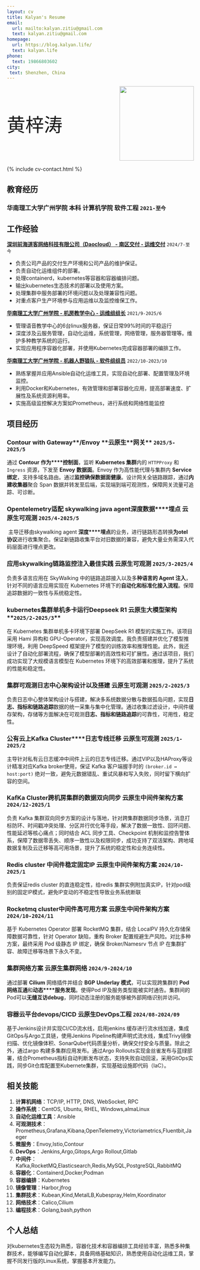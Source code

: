 ```yaml
---
layout: cv
title: Kalyan's Resume
email:
  url: mailto:kalyan.zitiu@gmail.com
  text: kalyan.zitiu@gmail.com
homepage:
  url: https://blog.kalyan.life/
  text: kalyan.life
phone:
  text: 19866803602
city:
 text: Shenzhen, China 
---
```


<div style="display: flex; justify-content: space-between; align-items: center;">
  <span style="font-size: 50px;"> 黄梓涛</span>
  <img src="https://gcore.jsdelivr.net/gh/Kalyan-zitiu/TyporaIMG/img/tou.jpg" style="width: 200px; height: auto;"/>
</div>


<!--
include contact information from the front matter
Supported arguments:
    - homepage: url, text
    - phone
    - email
-->

{% include cv-contact.html %}
## 教育经历

### 华南理工大学广州学院 本科 计算机学院 软件工程 `2021-至今`

## 工作经验
[**深圳前海道客网络科技有限公司（Daocloud） - 南区交付 - 运维交付**](https://www.daocloud.io/) `2024/7-至今`
+ 负责公司产品的交付生产环境和公司产品的维护保证。
+ 负责自动化运维组件的部署。
+ 处理containerd，kubernetes等容器和容器编排问题。
+ 输出kubernetes生态技术的部署以及使用方案。
+ 处理集群中服务部署的环境问题以及处理兼容性问题。
+ 对重点客户生产环境参与应用运维以及监控维保工作。

[**华南理工大学广州学院 - 机房教学中心 - 运维组组长**](https://wy.gcu.edu.cn/2023/0523/c768a150266/page.htm) `2021/9-2025/6`

+ 管理语音教学中心的6台linux服务器，保证日常99%时间的平稳运行
+ 深度涉及云服务管理，自动化运维，系统管理，网络管理，服务器管理等。维护多种教学系统的运行。
+ 实现应用程序容器化部署，并使用Kubernetes完成容器部署的编排工作。

[**华南理工大学广州学院 - 机器人野狼队 - 软件组组员**](https://gcubot.cn) `2022/10-2023/10`

+ 熟练掌握并应用Ansible自动化运维工具，实现自动化部署、配置管理及环境监控。
+ 利用Docker和Kubernetes，有效管理和部署容器化应用，提高部署速度、扩展性及系统资源利用率。
+ 实施高级监控解决方案如Prometheus，进行系统和网络性能监控

## 项目经历

### **Contour** **with** **Gateway****/****Envoy** **云原生****网关** **`2025/5-2025/5`**

  通过 **Contour** **作为****控制面**，监听 **Kubernetes 集群**内的 `HTTPProxy` 和 `Ingress` 资源，下发至 **Envoy** **数据面**。Envoy 作为高性能代理与集群内 **Service 绑定**，支持多域名路由。通过**监控确保数据面健康**。设计网关全链路跟踪，通过**内建收集器**聚合 Span 数据并转发至后端，实现端到端可观测性，保障网关流量可追踪、可诊断。

### **Opentelemetry适配 skywalking java agent深度数据****埋点** **云原生可观测** **`2025/4-2025/5`**

​    主导迁移由skywalking agent **深度****埋点**的业务，进行链路形态转换**为otel 协议**进行收集聚合。保证新链路收集平台对旧数据的兼容，避免大量业务需深入代码层面进行埋点更改。

### **应用skywalking链路监控注入最佳实践 云原生可观测** **`2025/3-2025/4`**

  负责多语言应用在 SkyWalking 中的链路追踪接入以及多**种语言的 Agent 注入**，针对不同的语言应用实现在 Kubernetes 环境下的**自动化和标准化接入流程**。保障追踪数据的一致性与系统稳定性。

### **kubernetes集群单机多卡运行Deepseek R1  云原生****大模型****架构****`2025/2-2025/3`**

  在 Kubernetes 集群单机多卡环境下部署 DeepSeek R1 模型的实施工作。该项目采用 Hami 异构和 GPU-Operator，实现高效调度。我负责搭建并优化了模型推理环境，利用 DeepSpeed 框架提升了模型的训练效率和推理性能。此外，我还设计了自动化部署流程，确保了模型部署的高效性和可扩展性。通过该项目，我们成功实现了大规模语言模型在 Kubernetes 环境下的高效部署和推理，提升了系统的性能和稳定性。

### **集群可观测日志中心架构设计以及搭建  云原生可观测** **`2025/2-2025/3`**

  负责日志中心整体架构设计与搭建，解决多系统数据分散与数据孤岛问题，实现**日志、指标和链路追踪**数据的统一采集与集中化管理。通过收集过滤设计，中间件缓存架构，存储等方面解决在可观测**日志、指标和链路追踪**的可靠性，可用性，稳定性。

### **公有云****上****Kafka** **Cluster****日志专线迁移 云原生可观测** **`2025/1-2025/2`**

  主导针对私有云日志缓冲中间件上云的日志专线迁移。通过VIP以及HAProxy等设计精准对应Kafka broker使用，保证 Kafka 客户端握手时的 `(broker.id ↔ host:port)` 绝对一致，避免元数据错乱、重试风暴和写入失败，同时留下横向扩容的空间。

### **KafKa** **Cluster****跨机房****集群的数据双向同步 云原生****中间件****架构方案** **`2024/12-2025/1`**

 负责 Kafka 集群双向同步方案的设计与落地，针对跨集群数据同步场景，消息打标防环、时间戳冲突处理、分区并行优化等手段，解决了数据一致性、回环问题、性能延迟等核心痛点；同时结合 ACL 同步工具、Checkpoint 机制和监控告警体系，保障了数据零丢失、顺序一致性以及权限同步，成功支持了双活架构、跨地域数据复制及云迁移等高可用场景，提升了系统的稳定性和业务连续性。

### **Redis** **cluster** **中间件****稳定固定****IP**  **云原生中间件架构方案** **`2024/10-2025/1`**

  负责保证redis cluster 的直连稳定性，给redis 集群实例附加真实IP，针对pod级别的固定IP模式，避免IP变动的不稳定性导致业务系统断联

### **Rocketmq** **cluster****中间件****高可用方案 云原生中间件架构方案** **`2024/10-2024/11`**

  基于 Kubernetes Operator 部署 RocketMQ 集群，结合 LocalPV 持久化存储保障数据可靠性，针对 Operator 缺陷，重构 Broker 配置规避生产风险。对比多种方案，最终采用 Pod 级静态 IP 绑定，确保 Broker/Namesrv 节点 IP 在集群扩容、故障迁移等场景下永久不变。

### **集群网络方案 云原生集群网络** **`2024/9-2024/10`**

  通过部署 **Cilium** 网络插件并结合 **BGP** **Underlay 模式**，可以实现跨集群的 **Pod 网络互通**和**动态****服务发现**。使得Pod IP及服务类型能被实时通告。集群间的Pod可以**无缝互访debug**，同时动态注册的服务能够被外部网络识别并访问。

### **容器云平台devops/CICD 云原生DevOps工程** **`2024/08-2024/09`**

  基于Jenkins设计并实现CI/CD流水线，启用jenkins 缓存进行流水线加速，集成GitOps与Argo工具链，使用Jenkins Pipeline构建声明式流水线，集成Trivy镜像扫描、优化镜像体积、SonarQube代码质量分析，确保交付安全与质量。除此之外，通过argo 构建多集群应用发布。通过Argo Rollouts实现金丝雀发布与蓝绿部署，结合Prometheus指标自动判断发布状态，支持失败自动回滚，采用GitOps实践，同步Git仓库配置至Kubernete集群，实现基础设施即代码（IaC）。
  
## 相关技能
1. **计算机网络**：TCP/IP, HTTP, DNS, WebSocket, RPC
2. **操作系统**：CentOS, Ubuntu, RHEL, Windows,almaLinux
3. **自动化运维工具**：Ansible
4. **可观测技术**：Prometheus,Grafana,Kibana,OpenTelemetry,Victoriametrics,Fluentbit,Jaeger
5. **微服务**：Envoy,Istio,Contour
6. **DevOps**：Jenkins,Argo,Gitops,Argo Rollout,Gitlab
7. **中间件**：Kafka,RocketMQ,Elasticsearch,Redis,MySQL,PostgreSQL,RabbitMQ
8. **容器化**：Containerd,Docker,Podman
9. **容器编排**：Kubernetes
10. **镜像管理**：Harbor,jfrog
11. **集群技术**：Kubean,Kind,MetalLB,Kubespray,Helm,Koordinator
12. **网络技术**：Calico,Cilium
13. **编程技术**：Golang,bash,python

## 个人总结
  对kubernetes生态较为熟悉，容器化技术和容器编排工具经验丰富，熟悉多种集群技术，能够编写自动化脚本，具备网络基础知识，熟悉使用自动化运维工具，掌握不同发行版的Linux系统，掌握基本开发能力。

